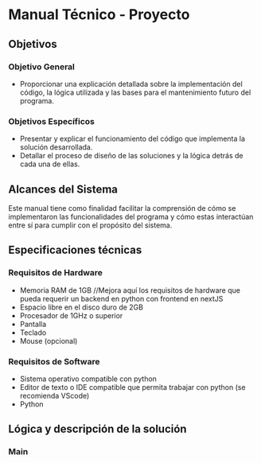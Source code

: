 # Manual Técnico - Proyecto
## Objetivos
### Objetivo General
- Proporcionar una explicación detallada sobre la implementación del código, la lógica utilizada y las bases para el mantenimiento futuro del programa.
### Objetivos Específicos
- Presentar y explicar el funcionamiento del código que implementa la solución desarrollada.
- Detallar el proceso de diseño de las soluciones y la lógica detrás de cada una de ellas.


## Alcances del Sistema

Este manual tiene como finalidad facilitar la comprensión de cómo se implementaron las funcionalidades del programa y cómo estas interactúan entre sí para cumplir con el propósito del sistema.


## Especificaciones técnicas
### Requisitos de Hardware
- Memoria RAM de 1GB //Mejora aquí los requisitos de hardware que pueda requerir un backend en python con frontend en nextJS
- Espacio libre en el disco duro de 2GB
- Procesador de 1GHz o superior
- Pantalla
- Teclado
- Mouse (opcional)
### Requisitos de Software 
- Sistema operativo compatible con python
- Editor de texto o IDE compatible que permita trabajar con python (se recomienda VScode)
- Python
## Lógica y descripción de la solución

### Main
